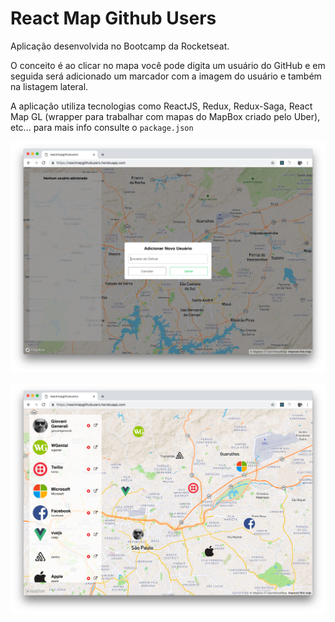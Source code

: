 # React Map Github Users

Aplicação desenvolvida no Bootcamp da Rocketseat.

O conceito é ao clicar no mapa você pode digita um usuário do GitHub e em seguida será adicionado um marcador com a imagem do usuário e também na listagem lateral.

A aplicação utiliza tecnologias como ReactJS, Redux, Redux-Saga, React Map GL (wrapper para trabalhar com mapas do MapBox criado pelo Uber), etc... para mais info consulte o `package.json`

![screnshot1](screenshots/1.png)

![screnshot2](screenshots/2.png)
